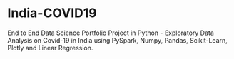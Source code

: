 # India-COVID19
End to End Data Science Portfolio Project in Python - Exploratory Data Analysis on Covid-19 in India using PySpark, Numpy, Pandas, Scikit-Learn, Plotly and Linear Regression.
